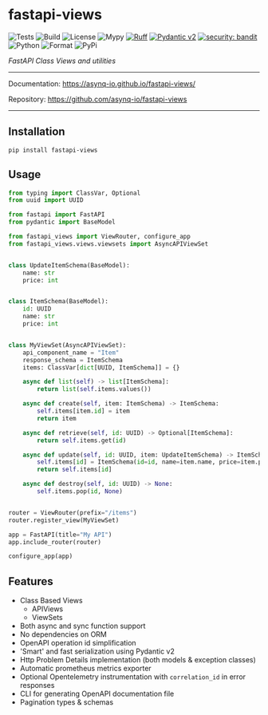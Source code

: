 # fastapi-views

![Tests](https://github.com/asynq-io/fastapi-views/workflows/Tests/badge.svg)
![Build](https://github.com/asynq-io/fastapi-views/workflows/Publish/badge.svg)
![License](https://img.shields.io/github/license/asynq-io/fastapi-views)
![Mypy](https://img.shields.io/badge/mypy-checked-blue)
[![Ruff](https://img.shields.io/endpoint?url=https://raw.githubusercontent.com/charliermarsh/ruff/main/assets/badge/v1.json)](https://github.com/charliermarsh/ruff)
[![Pydantic v2](https://img.shields.io/endpoint?url=https://raw.githubusercontent.com/pydantic/pydantic/main/docs/badge/v2.json)](https://docs.pydantic.dev/latest/contributing/#badges)
[![security: bandit](https://img.shields.io/badge/security-bandit-yellow.svg)](https://github.com/PyCQA/bandit)
![Python](https://img.shields.io/pypi/pyversions/fastapi-views)
![Format](https://img.shields.io/pypi/format/fastapi-views)
![PyPi](https://img.shields.io/pypi/v/fastapi-views)

*FastAPI Class Views and utilities*

---
Documentation: https://asynq-io.github.io/fastapi-views/

Repository: https://github.com/asynq-io/fastapi-views

---

## Installation

```shell
pip install fastapi-views
```

## Usage

```python
from typing import ClassVar, Optional
from uuid import UUID

from fastapi import FastAPI
from pydantic import BaseModel

from fastapi_views import ViewRouter, configure_app
from fastapi_views.views.viewsets import AsyncAPIViewSet


class UpdateItemSchema(BaseModel):
    name: str
    price: int


class ItemSchema(BaseModel):
    id: UUID
    name: str
    price: int


class MyViewSet(AsyncAPIViewSet):
    api_component_name = "Item"
    response_schema = ItemSchema
    items: ClassVar[dict[UUID, ItemSchema]] = {}

    async def list(self) -> list[ItemSchema]:
        return list(self.items.values())

    async def create(self, item: ItemSchema) -> ItemSchema:
        self.items[item.id] = item
        return item

    async def retrieve(self, id: UUID) -> Optional[ItemSchema]:
        return self.items.get(id)

    async def update(self, id: UUID, item: UpdateItemSchema) -> ItemSchema:
        self.items[id] = ItemSchema(id=id, name=item.name, price=item.price)
        return self.items[id]

    async def destroy(self, id: UUID) -> None:
        self.items.pop(id, None)


router = ViewRouter(prefix="/items")
router.register_view(MyViewSet)

app = FastAPI(title="My API")
app.include_router(router)

configure_app(app)
```

## Features

- Class Based Views
  - APIViews
  - ViewSets
- Both async and sync function support
- No dependencies on ORM
- OpenAPI operation id simplification
- 'Smart' and fast serialization using Pydantic v2
- Http Problem Details implementation (both models & exception classes)
- Automatic prometheus metrics exporter
- Optional Opentelemetry instrumentation with `correlation_id` in error responses
- CLI for generating OpenAPI documentation file
- Pagination types & schemas
